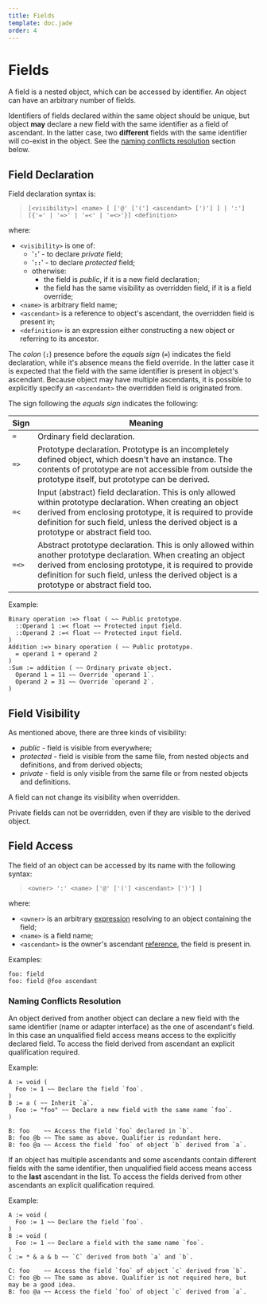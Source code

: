 ```yaml
---
title: Fields
template: doc.jade
order: 4
---
```


Fields
======
<!--
Copyright (C) 2010-2013 Ruslan Lopatin.
Permission is granted to copy, distribute and/or modify this document
under the terms of the GNU Free Documentation License, Version 1.3
or any later version published by the Free Software Foundation;
with no Invariant Sections, no Front-Cover Texts, and no Back-Cover Texts.
A copy of the license is included in the section entitled "GNU
Free Documentation License".
-->

A field is a nested object, which can be accessed by identifier. An object can
have an arbitrary number of fields.

Identifiers of fields declared within the same object should be unique, but
object __may__ declare a new field with the same identifier as a field of
ascendant. In the latter case, two __different__ fields with the same identifier
will co-exist in the object. See the
[naming conflicts resolution](#naming_conflicts_resolution) section below.


Field Declaration
-----------------

Field declaration syntax is:

> `[<visibility>] <name> [ ['@' ['('] <ascendant> [')'] ] | ':'] [{'=' | '=>' | '=<' | '=<>'}] <definition>`

where:

* `<visibility>` is one of:
    * '**`:`**' - to declare _private_ field;
    * '**`::`**' - to declare _protected_ field;
    * otherwise:
        * the field is _public_, if it is a new field declaration;
        * the field has the same visibility as overridden field, if it is a field
          override;
* `<name>` is arbitrary field name;
* `<ascendant>` is a reference to object's ascendant, the overridden field is
  present in;
* `<definition>` is an expression either constructing a new object or referring
  to its ancestor.

The _colon_ (**`:`**) presence before the _equals sign_ (**`=`**) indicates the
field declaration, while it's absence means the field override. In the latter
case it is expected that the field with the same identifier is present in
object's ascendant. Because object may have multiple ascendants, it is possible
to explicitly specify an `<ascendant>` the overridden field is originated from.

The sign following the _equals sign_ indicates the following:

| Sign  | Meaning
|-------|---------
| `=`   | Ordinary field declaration.
| `=>`  | Prototype declaration. Prototype is an incompletely defined object, which doesn't have an instance. The contents of prototype are not accessible from outside the prototype itself, but prototype can be derived.
| `=<`  | Input (abstract) field declaration. This is only allowed within prototype declaration. When creating an object derived from enclosing prototype, it is required to provide definition for such field, unless the derived object is a prototype or abstract field too.
| `=<>` | Abstract prototype declaration. This is only allowed within another prototype declaration. When creating an object derived from enclosing prototype, it is required to provide definition for such field, unless the derived object is a prototype or abstract field too.

Example:
```o42a
Binary operation :=> float ( ~~ Public prototype.
  ::Operand 1 :=< float ~~ Protected input field.
  ::Operand 2 :=< float ~~ Protected input field. 
)
Addition :=> binary operation ( ~~ Public prototype.
  = operand 1 + operand 2
)
:Sum := addition ( ~~ Ordinary private object.
  Operand 1 = 11 ~~ Override `operand 1`.
  Operand 2 = 31 ~~ Override `operand 2`.
)
```

Field Visibility
----------------

As mentioned above, there are three kinds of visibility:

* _public_ - field is visible from everywhere;
* _protected_ - field is visible from the same file, from nested objects and
  definitions, and from derived objects;
* _private_ - field is only visible from the same file or from nested objects
  and definitions.

A field can not change its visibility when overridden.

Private fields can not be overridden, even if they are visible to the derived
object.


Field Access
------------

The field of an object can be accessed by its name with the following syntax:

> `<owner> ':' <name> ['@' ['('] <ascendant> [')'] ]`

where:

* `<owner>` is an arbitrary [expression](/docs/expressions/index.html)
  resolving to an object containing the field;
* `<name>` is a field name;
* `<ascendant>` is the owner's ascendant
  [reference](/docs/expressions/references.html), the field is present in.

Examples:
```o42a
foo: field
foo: field @foo ascendant
```

### Naming Conflicts Resolution ###

An object derived from another object can declare a new field with the same
identifier (name or adapter interface) as  the one of ascendant's field. In this
case an unqualified field access means access to the explicitly declared field.
To access the field derived from ascendant an explicit qualification required.

Example:
```o42a
A := void (
  Foo := 1 ~~ Declare the field `foo`.
)
B := a ( ~~ Inherit `a`.
  Foo := "foo" ~~ Declare a new field with the same name `foo`.
)

B: foo    ~~ Access the field `foo` declared in `b`.
B: foo @b ~~ The same as above. Qualifier is redundant here.
B: foo @a ~~ Access the field `foo` of object `b` derived from `a`.
```

If an object has multiple ascendants and some ascendants contain different
fields with the same identifier, then unqualified field access means access to
the __last__ ascendant in the list. To access the fields derived from other
ascendants an explicit qualification required.

Example:
```o42a
A := void (
  Foo := 1 ~~ Declare the field `foo`.
)
B := void (
  Foo := 1 ~~ Declare a field with the same name `foo`.
)
C := * & a & b ~~ `C` derived from both `a` and `b`.

C: foo    ~~ Access the field `foo` of object `c` derived from `b`.
C: foo @b ~~ The same as above. Qualifier is not required here, but may be a good idea.
B: foo @a ~~ Access the field `foo` of object `c` derived from `a`.
```
